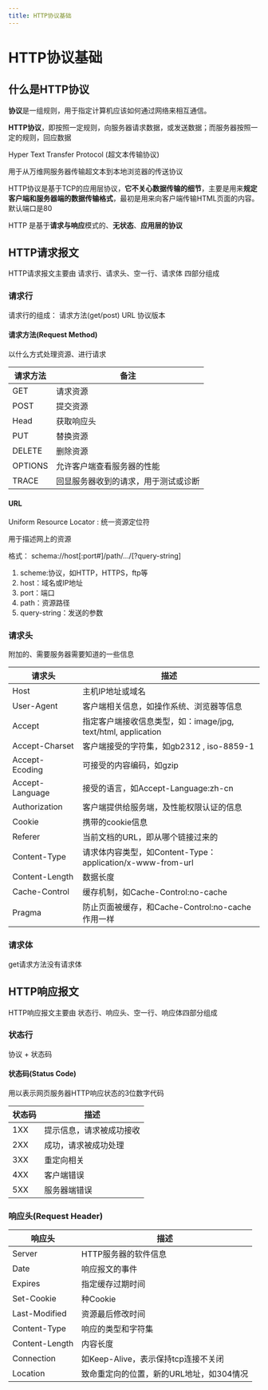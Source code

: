 ```yaml
---
title: HTTP协议基础
---
```

# HTTP协议基础


## 什么是HTTP协议

**协议**是一组规则，用于指定计算机应该如何通过网络来相互通信。

**HTTP协议**，即按照一定规则，向服务器请求数据，或发送数据；而服务器按照一定的规则，回应数据



Hyper Text Transfer Protocol (超文本传输协议)

用于从万维网服务器传输超文本到本地浏览器的传送协议

HTTP协议是基于TCP的应用层协议，**它不关心数据传输的细节**，主要是用来**规定客户端和服务器端的数据传输格式**，最初是用来向客户端传输HTML页面的内容。默认端口是80

HTTP 是基于**请求与响应**模式的、**无状态**、**应用层的协议**





## HTTP请求报文

HTTP请求报文主要由 请求行、请求头、空一行、请求体 四部分组成



### 请求行

请求行的组成： 请求方法(get/post) URL 协议版本



#### 请求方法(Request Method)

以什么方式处理资源、进行请求

| 请求方法 | 备注                                 |
| -------- | ------------------------------------ |
| GET      | 请求资源                             |
| POST     | 提交资源                             |
| Head     | 获取响应头                           |
| PUT      | 替换资源                             |
| DELETE   | 删除资源                             |
| OPTIONS  | 允许客户端查看服务器的性能           |
| TRACE    | 回显服务器收到的请求，用于测试或诊断 |



#### URL 

Uniform Resource Locator : 统一资源定位符

用于描述网上的资源

格式： schema://host[:port#]/path/.../[?query-string]

1. scheme:协议，如HTTP，HTTPS，ftp等
2. host：域名或IP地址
3. port：端口
4. path：资源路径
5. query-string：发送的参数



### 请求头

附加的、需要服务器需要知道的一些信息

| 请求头          | 描述                                                         |
| --------------- | ------------------------------------------------------------ |
| Host            | 主机IP地址或域名                                             |
| User-Agent      | 客户端相关信息，如操作系统、浏览器等信息                     |
| Accept          | 指定客户端接收信息类型，如：image/jpg, text/html, application |
| Accept-Charset  | 客户端接受的字符集，如gb2312 , iso-8859-1                    |
| Accept-Ecoding  | 可接受的内容编码，如gzip                                     |
| Accept-Language | 接受的语言，如Accept-Language:zh-cn                          |
| Authorization   | 客户端提供给服务端，及性能权限认证的信息                     |
| Cookie          | 携带的cookie信息                                             |
| Referer         | 当前文档的URL，即从哪个链接过来的                            |
| Content-Type    | 请求体内容类型，如Content-Type：application/x-www-from-url   |
| Content-Length  | 数据长度                                                     |
| Cache-Control   | 缓存机制，如Cache-Control:no-cache                           |
| Pragma          | 防止页面被缓存，和Cache-Control:no-cache作用一样             |



### 请求体

get请求方法没有请求体





## HTTP响应报文

HTTP响应报文主要由 状态行、响应头、空一行、响应体四部分组成



### 状态行

协议 + 状态码

#### 状态码(Status Code)

用以表示网页服务器HTTP响应状态的3位数字代码

| 状态码 | 描述                     |
| ------ | ------------------------ |
| 1XX    | 提示信息，请求被成功接收 |
| 2XX    | 成功，请求被成功处理     |
| 3XX    | 重定向相关               |
| 4XX    | 客户端错误               |
| 5XX    | 服务器端错误             |



### 响应头(Request Header)

| 响应头         | 描述                                     |
| -------------- | ---------------------------------------- |
| Server         | HTTP服务器的软件信息                     |
| Date           | 响应报文的事件                           |
| Expires        | 指定缓存过期时间                         |
| Set-Cookie     | 种Cookie                                 |
| Last-Modified  | 资源最后修改时间                         |
| Content-Type   | 响应的类型和字符集                       |
| Content-Length | 内容长度                                 |
| Connection     | 如Keep-Alive，表示保持tcp连接不关闭      |
| Location       | 致命重定向的位置，新的URL地址，如304情况 |

